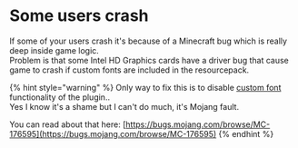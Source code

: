 # Some users crash

If some of your users crash it's because of a Minecraft bug which is really deep inside game logic.  
Problem is that some Intel HD Graphics cards have a driver bug that cause game to crash if custom fonts are included in the resourcepack.

{% hint style="warning" %}
Only way to fix this is to disable [custom font](../../plugin-usage/adding-content/custom-fonts/) functionality of the plugin..  
Yes I know it's a shame but I can't do much, it's Mojang fault.  
  
You can read about that here: [https://bugs.mojang.com/browse/MC-176595](https://bugs.mojang.com/browse/MC-176595)
{% endhint %}

